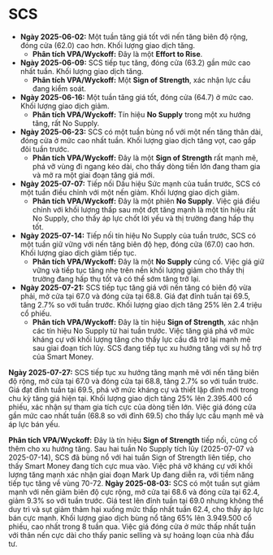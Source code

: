 # SCS

- **Ngày 2025-06-02:** Một tuần tăng giá tốt với nến tăng biên độ rộng, đóng cửa (62.0) cao hơn. Khối lượng giao dịch tăng.
    - **Phân tích VPA/Wyckoff:** Đây là một **Effort to Rise**.
- **Ngày 2025-06-09:** SCS tiếp tục tăng, đóng cửa (63.2) gần mức cao nhất tuần. Khối lượng giao dịch tăng.
    - **Phân tích VPA/Wyckoff:** Một **Sign of Strength**, xác nhận lực cầu đang kiểm soát.
- **Ngày 2025-06-16:** Một tuần tăng giá tốt, đóng cửa (64.7) ở mức cao. Khối lượng giao dịch giảm.
    - **Phân tích VPA/Wyckoff:** Tín hiệu **No Supply** trong một xu hướng tăng, rất No Supply.
- **Ngày 2025-06-23:** SCS có một tuần bùng nổ với một nến tăng thân dài, đóng cửa ở mức cao nhất tuần. Khối lượng giao dịch tăng vọt, cao gấp đôi tuần trước.
    - **Phân tích VPA/Wyckoff:** Đây là một **Sign of Strength** rất mạnh mẽ, phá vỡ vùng đi ngang kéo dài, cho thấy dòng tiền lớn đang tham gia và mở ra một giai đoạn tăng giá mới.
- **Ngày 2025-07-07:** Tiếp nối Dấu hiệu Sức mạnh của tuần trước, SCS có một tuần điều chỉnh với một nến giảm. Khối lượng giao dịch giảm.
    - **Phân tích VPA/Wyckoff:** Đây là một phiên **No Supply**. Việc giá điều chỉnh với khối lượng thấp sau một đợt tăng mạnh là một tín hiệu rất No Supply, cho thấy áp lực chốt lời yếu và thị trường đang hấp thụ tốt.
- **Ngày 2025-07-14:** Tiếp nối tín hiệu No Supply của tuần trước, SCS có một tuần giữ vững với nến tăng biên độ hẹp, đóng cửa (67.0) cao hơn. Khối lượng giao dịch giảm tiếp tục.
    - **Phân tích VPA/Wyckoff:** Đây là một **No Supply** củng cố. Việc giá giữ vững và tiếp tục tăng nhẹ trên nền khối lượng giảm cho thấy thị trường đang hấp thụ tốt và có thể sớm tăng trở lại.
- **Ngày 2025-07-21:** SCS tiếp tục tăng giá với nến tăng có biên độ vừa phải, mở cửa tại 67.0 và đóng cửa tại 68.8. Giá đạt đỉnh tuần tại 69.5, tăng 2.7% so với tuần trước. Khối lượng giao dịch tăng 25% lên 2.4 triệu cổ phiếu.
    - **Phân tích VPA/Wyckoff:** Đây là tín hiệu **Sign of Strength**, xác nhận các tín hiệu No Supply từ hai tuần trước. Việc tăng giá phá vỡ mức kháng cự với khối lượng tăng cho thấy lực cầu đã trở lại mạnh mẽ sau giai đoạn tích lũy. SCS đang tiếp tục xu hướng tăng với sự hỗ trợ của Smart Money.


**Ngày 2025-07-27:** SCS tiếp tục xu hướng tăng mạnh mẽ với nến tăng biên độ rộng, mở cửa tại 67.0 và đóng cửa tại 68.8, tăng 2.7% so với tuần trước. Giá đạt đỉnh tuần tại 69.5, phá vỡ mức kháng cự và thiết lập đỉnh mới trong chu kỳ tăng giá hiện tại. Khối lượng giao dịch tăng 25% lên 2.395.400 cổ phiếu, xác nhận sự tham gia tích cực của dòng tiền lớn. Việc giá đóng cửa gần mức cao nhất tuần (68.8 so với đỉnh 69.5) cho thấy lực cầu mạnh mẽ và áp lực bán yếu.

**Phân tích VPA/Wyckoff:** Đây là tín hiệu **Sign of Strength** tiếp nối, củng cố thêm cho xu hướng tăng. Sau hai tuần No Supply tích lũy (2025-07-07 và 2025-07-14), SCS đã bùng nổ với hai tuần Sign of Strength liên tiếp, cho thấy Smart Money đang tích cực mua vào. Việc phá vỡ kháng cự với khối lượng tăng mạnh xác nhận giai đoạn Mark Up đang diễn ra, với tiềm năng tiếp tục tăng về vùng 70-72.
**Ngày 2025-08-03:** SCS có một tuần sụt giảm mạnh với nến giảm biên độ cực rộng, mở cửa tại 68.6 và đóng cửa tại 62.4, giảm 9.3% so với tuần trước. Giá test lên đỉnh tuần tại 69.0 nhưng không thể duy trì và sụt giảm thảm hại xuống mức thấp nhất tuần 62.4, cho thấy áp lực bán cực mạnh. Khối lượng giao dịch bùng nổ tăng 65% lên 3.949.500 cổ phiếu, cao nhất trong 8 tuần qua. Việc giá đóng cửa ở mức thấp nhất tuần với thân nến cực dài cho thấy panic selling và sự hoảng loạn của nhà đầu tư.
